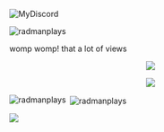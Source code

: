 ![MyDiscord](https://discord-readme-badge.vercel.app/api?id=1085125875571372053)

<p align="left"> <img src="https://komarev.com/ghpvc/?username=radmanplays&label=Profile%20views&color=0e75b6&style=flat" alt="radmanplays" /> </p>
womp womp! that a lot of views


<p align = "center"><img src = "https://github-widgetbox.vercel.app/api/profile?username=radmanplays&data=followers,repositories,stars,commits"></p>
<p align = "center"><img src = "https://github-widgetbox.vercel.app/api/skills?names=html,css,javascript,json,bash,python,typescript&includeNames=true"></p>


<p><img align="left" src="https://github-readme-stats.vercel.app/api/top-langs?username=radmanplays&show_icons=true&theme=dark&locale=en&layout=compact" alt="radmanplays" /></p>

<p>&nbsp;<img align="center" src="https://github-readme-stats.vercel.app/api?username=radmanplays&show_icons=true&locale=en" alt="radmanplays" /></p>
<img src="https://github.com/radmanplays/radmanplays/assets/95340057/4f305587-8d78-4d7e-b041-d0eab8611f9a">

